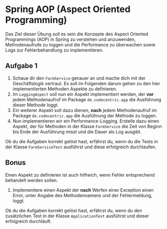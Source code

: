 # Spring AOP (Aspect Oriented Programming)

Das Ziel dieser Übung soll es sein die Konzepte des Aspect Oriented Programmings (AOP) in Spring zu verstehen und
anzuwenden, Methodenaufrufe zu loggen und die Performance zu überwachen sowie Logs zur Fehlerbehandlung zu
implementieren.

## Aufgabe 1

1. Schaue dir den `FarmService` genauer an und mache dich mit der Geschäftslogik vertraut. Es soll im Folgenden darum
   gehen zu den hier implementierten Methoden Aspekte zu definieren.
2. Im `LoggingAspect` soll nun ein Aspekt implementiert werden, der **vor** jedem Methodenaufruf im Package
   `de.codecentric.app` die Ausführung dieser Methode loggt.
3. Ein weiterer Aspekt soll dazu dienen, **nach** jedem Methodenaufruf im Package `de.codecentric.app` die Ausführung
   der Methode zu loggen.
4. Nun implementieren wir ein Performance-Logging. Erstelle dazu einen Aspekt, der für Methoden in der Klasse
   `FarmService` die Zeit von Beginn bis Ende der Ausführung misst und die Dauer als Log ausgibt.

Ob du die Aufgaben korrekt gelöst hast, erfährst du, wenn du die Tests in der Klasse `FarmServiceTest` ausführst und
diese erfolgreich durchlaufen.

## Bonus

Einen Aspekt zu definieren ist auch hilfreich, wenn Fehler entsprechend behandelt werden sollen.

1. Implementiere einen Aspekt der **nach** Werfen einer Exception einen Error, unter Angabe des Methodennamens und der
   Fehlermeldung, loggt. 

Ob du die Aufgaben korrekt gelöst hast, erfährst du, wenn du den zusätzlichen Test in der Klasse `ApplicationTest` ausführst und
dieser erfolgreich durchläuft.